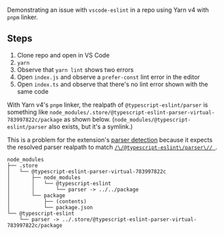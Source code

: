 Demonstrating an issue with `vscode-eslint` in a repo using Yarn v4 with `pnpm` linker.

## Steps

1. Clone repo and open in VS Code
2. `yarn`
3. Observe that `yarn lint` shows two errors
4. Open `index.js` and observe a `prefer-const` lint error in the editor
5. Open `index.ts` and observe that there's no lint error shown with the same code

With Yarn v4's `pnpm` linker, the realpath of `@typescript-eslint/parser` is something like `node_modules/.store/@typescript-eslint-parser-virtual-783997822c/package` as shown below. (`node_modules/@typescript-eslint/parser` also exists, but it's a symlink.)

This is a problem for the extension's [parser detection](https://github.com/microsoft/vscode-eslint/blob/8173467bfdb046468336e5b6878fdf484d69cfba/server/src/eslint.ts#L1012) because it expects the resolved parser realpath to match [`/\/@typescript-eslint\/parser\//
`](https://github.com/microsoft/vscode-eslint/blob/8173467bfdb046468336e5b6878fdf484d69cfba/server/src/eslint.ts#L755).

```
node_modules
├── .store
│   └── @typescript-eslint-parser-virtual-783997822c
│       ├── node_modules
│       │   └── @typescript-eslint
│       │       └── parser -> ../../package
│       └── package
│           ├── (contents)
│           └── package.json
└── @typescript-eslint
    └── parser -> ../.store/@typescript-eslint-parser-virtual-783997822c/package
```
